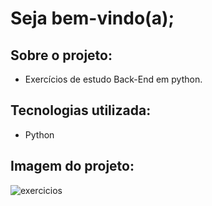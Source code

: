 # Seja bem-vindo(a);

## Sobre o projeto:
- Exercícios de estudo Back-End em python.

## Tecnologias utilizada:
- Python 

## Imagem do projeto:

![exercicios](https://user-images.githubusercontent.com/109250906/226576160-7de234a0-1599-4089-90ed-1d5730bb160f.png)




